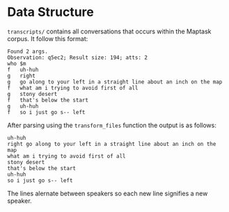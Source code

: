 # Data Structure

`transcripts/` contains all conversations that occurs within the Maptask corpus.
It follow this format:
``` 
Found 2 args.
Observation: q5ec2; Result size: 194; atts: 2
who	$m	
f	uh-huh 	
g	right 	
g	go along to your left in a straight line about an inch on the map 	
f	what am i trying to avoid first of all 	
g	stony desert 	
f	that's below the start 	
g	uh-huh 	
f	so i just go s-- left 	
```

After parsing using the `transform_files` function the output is as follows:
```
uh-huh 
right go along to your left in a straight line about an inch on the map 
what am i trying to avoid first of all 
stony desert 
that's below the start 
uh-huh 
so i just go s-- left 
```
The lines alernate between speakers so each new line signifies a new speaker.
